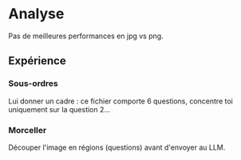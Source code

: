 
# Analyse

Pas de meilleures performances en jpg vs png.

## Expérience

### Sous-ordres

Lui donner un cadre : ce fichier comporte 6 questions, concentre toi uniquement sur la question 2...

### Morceller

Découper l'image en régions (questions) avant d'envoyer au LLM.
